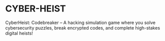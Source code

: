 # CYBER-HEIST
CyberHeist: Codebreaker – A hacking simulation game where you solve cybersecurity puzzles, break encrypted codes, and complete high-stakes digital heists!

